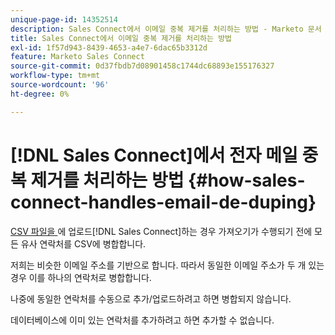 ```yaml
---
unique-page-id: 14352514
description: Sales Connect에서 이메일 중복 제거를 처리하는 방법 - Marketo 문서 - 제품 설명서
title: Sales Connect에서 이메일 중복 제거를 처리하는 방법
exl-id: 1f57d943-8439-4653-a4e7-6dac65b3312d
feature: Marketo Sales Connect
source-git-commit: 0d37fbdb7d08901458c1744dc68893e155176327
workflow-type: tm+mt
source-wordcount: '96'
ht-degree: 0%

---
```


# [!DNL Sales Connect]에서 전자 메일 중복 제거를 처리하는 방법 {#how-sales-connect-handles-email-de-duping}

[CSV 파일을 ](/help/marketo/product-docs/marketo-sales-connect/people/managing-contacts/import-contacts-via-csv.md)에 업로드[!DNL Sales Connect]하는 경우 가져오기가 수행되기 전에 모든 유사 연락처를 CSV에 병합합니다.

저희는 비슷한 이메일 주소를 기반으로 합니다. 따라서 동일한 이메일 주소가 두 개 있는 경우 이를 하나의 연락처로 병합합니다.

나중에 동일한 연락처를 수동으로 추가/업로드하려고 하면 병합되지 않습니다.

데이터베이스에 이미 있는 연락처를 추가하려고 하면 추가할 수 없습니다.
